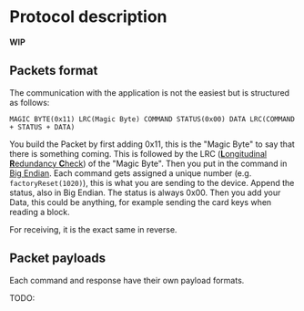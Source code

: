 # Protocol description

**WIP**

## Packets format

The communication with the application is not the easiest but is structured as follows:

`MAGIC BYTE(0x11) LRC(Magic Byte) COMMAND STATUS(0x00) DATA LRC(COMMAND + STATUS + DATA)`

You build the Packet by first adding 0x11, this is the "Magic Byte" to say that there is something coming. This is followed by the LRC ([**L**ongitudinal **R**edundancy **C**heck](https://en.wikipedia.org/wiki/Longitudinal_redundancy_check)) of the "Magic Byte". Then you put in the command in [Big Endian](https://en.wikipedia.org/wiki/Endianness). Each command gets assigned a unique number (e.g. `factoryReset(1020)`), this is what you are sending to the device. Append the status, also in Big Endian. The status is always 0x00. Then you add your Data, this could be anything, for example sending the card keys when reading a block.

For receiving, it is the exact same in reverse.

## Packet payloads

Each command and response have their own payload formats.

TODO:
